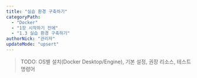 ```yaml
---
title: "실습 환경 구축하기"
categoryPath:
  - "Docker"
  - "1장 시작하기 전에"
  - "1.3 실습 환경 구축하기"
authorNick: "관리자"
updateMode: "upsert"
---
```

> TODO: OS별 설치(Docker Desktop/Engine), 기본 설정, 권장 리소스, 테스트 명령어
